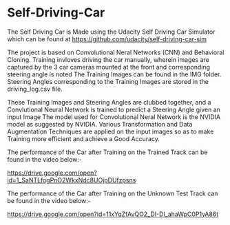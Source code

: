 # Self-Driving-Car

The Self Driving Car is Made using the Udacity Self Driving Car Simulator which can be found at 
https://github.com/udacity/self-driving-car-sim

The project is based on Convolutional Neral Networks (CNN) and Behavioral Cloning. 
Training invloves driving the car manually, wherein images are captured by the 3 car cameras mounted at the front and corresponding steering angle is noted
The Training Images can be found in the IMG folder.
Steering Angles corresponding to the Training Images are stored in the driving_log.csv file.

These Training Images and Steering Angles are clubbed together, and a Convlutional Neural Network is trained to predict a Steering Angle given an input Image
The model used for Convolutional Neral Network is the NVIDIA model as suggested by NVIDIA.
Various Transformation and Data Augmentation Techniques are applied on the input images so as to make Training more efficient and achieve a Good Accuracy.

The performance of the Car after Training on the Trained Track can be found in the video below:-

https://drive.google.com/open?id=1_SaNTLfogPnO2WkxNdc8UOjpDUfzpsns

The performance of the Car after Training on the Unknown Test Track can be found in the video below:-

https://drive.google.com/open?id=11xYqZfAvQO2_DI-DI_ahaWpC0P1yA86t
